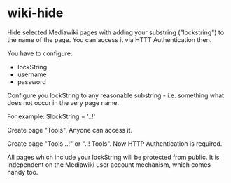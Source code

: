 wiki-hide
=========

Hide selected Mediawiki pages with adding your substring ("lockstring") to the name of the page. You can access it via HTTT Authentication then.

You have to configure:
* lockString
* username
* password


Configure you lockString to any reasonable substring - i.e. something what does not occur in the very page name.

For example:
$lockString = '..!'


Create page "Tools".
Anyone can access it.

Create page "Tools ..!" or "..! Tools".
Now HTTP Authentication is required.

All pages which include your lockString will be protected from public.
It is independent on the Mediawiki user account mechanism, which comes handy too.


